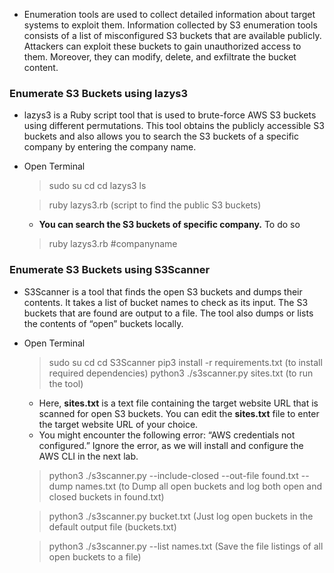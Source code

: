 - Enumeration tools are used to collect detailed information about target systems to exploit them. Information collected by S3 enumeration tools consists of a list of misconfigured S3 buckets that are available publicly. Attackers can exploit these buckets to gain unauthorized access to them. Moreover, they can modify, delete, and exfiltrate the bucket content.


### Enumerate S3 Buckets using lazys3

- lazys3 is a Ruby script tool that is used to brute-force AWS S3 buckets using different permutations. This tool obtains the publicly accessible S3 buckets and also allows you to search the S3 buckets of a specific company by entering the company name.
- Open Terminal
	> sudo su
	> cd
	> cd lazys3
	> ls
	
	> ruby lazys3.rb (script to find the public S3 buckets)
	
	- **You can search the S3 buckets of specific company.** To do so
	> ruby lazys3.rb #companyname



### Enumerate S3 Buckets using S3Scanner
- S3Scanner is a tool that finds the open S3 buckets and dumps their contents. It takes a list of bucket names to check as its input. The S3 buckets that are found are output to a file. The tool also dumps or lists the contents of “open” buckets locally.
- Open Terminal
	> sudo su
	> cd
	> cd S3Scanner
	> pip3 install -r requirements.txt (to install required dependencies)
	> python3 ./s3scanner.py sites.txt (to run the tool)
	- Here, **sites.txt** is a text file containing the target website URL that is scanned for open S3 buckets. You can edit the **sites.txt** file to enter the target website URL of your choice.
	- You might encounter the following error: “AWS credentials not configured.” Ignore the error, as we will install and configure the AWS CLI in the next lab.

	> python3 ./s3scanner.py --include-closed --out-file found.txt --dump names.txt (to Dump all open buckets and log both open and closed buckets in found.txt)
	
	> python3 ./s3scanner.py bucket.txt (Just log open buckets in the default output file (buckets.txt)
	
	> python3 ./s3scanner.py --list names.txt (Save the file listings of all open buckets to a file)